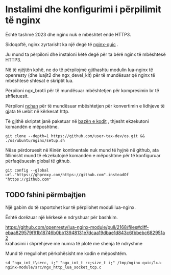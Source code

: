 # Instalimi dhe konfigurimi i përpilimit të nginx

Është tashmë 2023 dhe nginx nuk e mbështet ende HTTP3.

Sidoqoftë, nginx zyrtarisht ka një degë të [nginx-quic](https://quic.nginx.org) .

Ju mund ta përpiloni dhe instaloni këtë degë për ta bërë nginx të mbështesë HTTP3.

Në të njëjtën kohë, ne do të përpilojmë gjithashtu modulin lua-nginx të openresty (dhe luajit2 dhe ngx_devel_kit) për të mundësuar që nginx të mbështesë shtesat e skriptit lua.

Përpiloni ngx_brotli për të mundësuar mbështetjen për kompresimin br të shfletuesit.

Përpiloni [nchan](https://github.com/slact/nchan) për të mundësuar mbështetjen për konvertimin e lidhjeve të gjata të uebit në kërkesat http.

Të gjithë skriptet janë paketuar në [bazën e kodit](https://github.com/user-tax-dev/os) , thjesht ekzekutoni komandën e mëposhtme.

```
git clone --depth=1 https://github.com/user-tax-dev/os.git && ./os/ubuntu/nginx/setup.sh
```

Nëse përdoruesit në Kinën kontinentale nuk mund të hyjnë në github, ata fillimisht mund të ekzekutojnë komandën e mëposhtme për të konfiguruar përfaqësuesin global të github.

```
git config --global url."https://ghproxy.com/https://github.com".insteadOf "https://github.com"
```

## TODO fshini përmbajtjen

Një gabim do të raportohet kur të përpilohet moduli lua-nginx.

Është dorëzuar një kërkesë e ndryshuar për bashkim.

https://github.com/openresty/lua-nginx-module/pull/2168/files#diff-ebaa829579f91b18746b0bb13948131e7dcaa19dbae1d843c6fbbebc682951a2<br>krahasimi i shprehjeve me numra të plotë me shenja të ndryshme

Mund të rregullohet përkohësisht me kodin e mëposhtëm.

```
sd "ngx_int_t\s+rc, i;" "ngx_int_t rc;size_t i;" /tmp/nginx-quic/lua-nginx-module/src/ngx_http_lua_socket_tcp.c
```